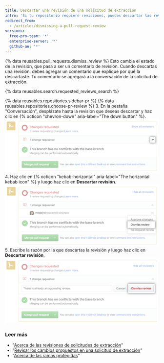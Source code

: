 ```yaml
---
title: Descartar una revisión de una solicitud de extracción
intro: 'Si tu repositorio requiere revisiones, puedes descartar las revisiones de solicitudes de cambios que ya no son válidas o que el revisor no puede aprobar.'
redirect_from:
  - /articles/dismissing-a-pull-request-review
versions:
  free-pro-team: '*'
  enterprise-server: '*'
  github-ae: '*'
---
```


{% data reusables.pull_requests.dismiss_review %}
Esto cambia el estado de la revisión, que pasa a ser un comentario de revisión. Cuando descartas una revisión, debes agregar un comentario que explique por qué la descartaste. Tu comentario se agregará a la conversación de la solicitud de extracción.

{% data reusables.search.requested_reviews_search %}

{% data reusables.repositories.sidebar-pr %}
{% data reusables.repositories.choose-pr-review %}
3. En la pestaña "Conversación", desplázate hasta la revisión que deseas descartar y haz clic en {% octicon "chevron-down" aria-label="The down button" %}. ![Icono de comillas angulares en el cuadro de fusión](/assets/images/help/pull_requests/merge_box/pull-request-open-menu.png)
4. Haz clic en {% octicon "kebab-horizontal" aria-label="The horizontal kebab icon" %} y luego haz clic en **Descartar revisión**. ![Icono de kebab en el cuadro de fusión](/assets/images/help/pull_requests/merge_box/pull-request-dismiss-review.png)
5. Escribe la razón por la que descartas la revisión y luego haz clic en **Descartar revisión**. ![Botón Dismiss review (Descartar revisión)](/assets/images/help/pull_requests/merge_box/pull-request-dismiss-review-button.png)

### Leer más

- "[Acerca de las revisiones de solicitudes de extracción](/articles/about-pull-request-reviews)"
- "[Revisar los cambios propuestos en una solicitud de extracción](/articles/reviewing-proposed-changes-in-a-pull-request)"
- "[Acerca de las ramas protegidas](/github/administering-a-repository/about-protected-branches#require-pull-request-reviews-before-merging)"